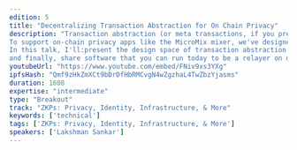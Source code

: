 ```yaml
---
edition: 5
title: "Decentralizing Transaction Abstraction for On Chain Privacy"
description: "Transaction abstraction (or meta transactions, if you prefer) isn't a new idea in Ethereum. The idea, roughly, is that users sometimes want a 3rd party, called relayers, to pay gas for their transactions for them.
To support on-chain privacy apps like the MicroMix mixer, we've designed a decentralized transaction abstraction system with 2 particularly novel ideas:a transaction simulation engine that allows anyone to run a relayer with minimal configurationa trustless reputation/spam-prevention system for relayers, that we call the 'burn registry'
In this talk, I'll:present the design space of transaction abstraction and some of the crypto-economic challenges in building such a systempresent the solution we've built for MicroMix
and finally, share software that you can run today to be a relayer on our network."
youtubeUrl: "https://www.youtube.com/embed/FNiv9xs3YXg"
ipfsHash: "Qmf9zHkZmXCt9bDrDfHbRMCvgN4wZgzhaL4TwZbzYjasms"
duration: 1608
expertise: "intermediate"
type: "Breakout"
track: "ZKPs: Privacy, Identity, Infrastructure, & More"
keywords: ['technical']
tags: ['ZKPs: Privacy, Identity, Infrastructure, & More']
speakers: ['Lakshman Sankar']
---
```

